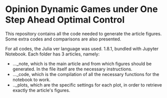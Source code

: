 # Opinion Dynamic Games under One Step Ahead Optimal Control

This repository contains all the code needed to generate the article figures. Some extra codes and comparisons are also presented.

For all codes, the Julia ver language was used. 1.8.1, bundled with Jupyter Notebook. Each folder has 3 articles, namely:
 
  - ..._note, which is the main article and from which figures should be generated. In the file itself are the necessary instructions.
  - ..._code, which is the compilation of all the necessary functions for the notebook to work.
  - .._plots, which are the specific settings for each plot, in order to retrieve exactly the article's figures.
